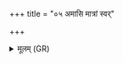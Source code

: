 +++
title = "०५ अमासि मात्रां स्वर्"

+++
<details><summary>मूलम् (GR)</summary>

अमासि मात्रां स्वर् अगाम् +++(Bhatt. mātrāṅ)+++  
आयुष्मान् भूयासम् ।  
यथापरं न मासातै । +++(Bhatt. māsatai*)+++  
शते शरत्सु नो पुरा ॥
</details>